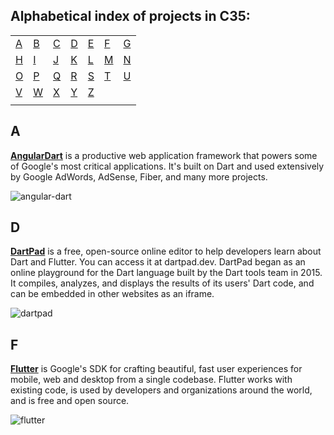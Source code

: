 ## Alphabetical index of projects in C35:

|       |       |       |       |       |       |       |
|---    |---    |---    |---    |---    |---    |    ---|
|[A](#a)|[B](#b)|[C](#c)|[D](#d)|[E](#e)|[F](#f)|[G](#g)|
|[H](#h)|[I](#i)|[J](#j)|[K](#k)|[L](#l)|[M](#m)|[N](#n)|
|[O](#o)|[P](#p)|[Q](#q)|[R](#r)|[S](#s)|[T](#t)|[U](#u)|
|[V](#v)|[W](#w)|[X](#x)|[Y](#y)|[Z](#z)|       |       |
|       |       |       |       |       |       |       |

## A

[**AngularDart**](https://github.com/dart-lang/angular) is a productive web application framework that powers some of Google's most critical applications. It's built on Dart and used extensively by Google AdWords, AdSense, Fiber, and many more projects.

![angular-dart](https://raw.githubusercontent.com/dart-lang/angular/master/doc/angulardart-logo.png)

## D

[**DartPad**](https://github.com/dart-lang/dart-pad) is a free, open-source online editor to help developers learn about Dart and Flutter. You can access it at dartpad.dev. DartPad began as an online playground for the Dart language built by the Dart tools team in 2015. It compiles, analyzes, and displays the results of its users' Dart code, and can be embedded in other websites as an iframe.

![dartpad](https://raw.githubusercontent.com/dart-lang/dart-pad/master/doc/images/Sunflower.png)

## F

[**Flutter**](https://github.com/flutter/flutter) is Google's SDK for crafting beautiful, fast user experiences for mobile, web and desktop from a single codebase. Flutter works with existing code, is used by developers and organizations around the world, and is free and open source.

![flutter](https://raw.githubusercontent.com/flutter/website/master/src/_assets/image/flutter-lockup.png)
